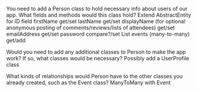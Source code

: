 You need to add a Person class to hold necessary info about users of our app. What fields and methods would this class hold?
  Extend AbstractEntity for ID field
  firstName
    get/set
  lastName
    get/set
  displayName (for optional anonymous posting of comments/reviews/lists of attendees)
    get/set
  emailAddress
    get/set
  password
    compare?/set
  List<Event> events (many-to-many)
    get/add
    
Would you need to add any additional classes to Person to make the app work? If so, what classes would be necessary?
  Possibly add a UserProfile class
  
What kinds of relationships would Person have to the other classes you already created, such as the Event class?
  ManyToMany with Event
